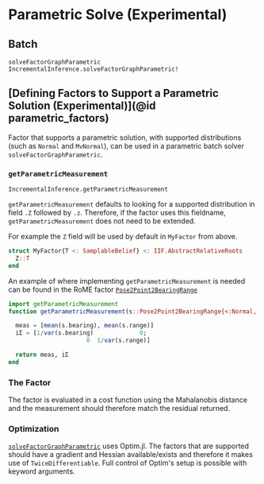 
# Parametric Solve (Experimental)

## Batch 

```@docs
solveFactorGraphParametric
IncrementalInference.solveFactorGraphParametric!
```

## [Defining Factors to Support a Parametric Solution (Experimental)](@id parametric_factors)

Factor that supports a parametric solution, with supported distributions (such as `Normal` and `MvNormal`), can be used in a parametric batch solver `solveFactorGraphParametric`. 


### `getParametricMeasurement`

```@docs
IncrementalInference.getParametricMeasurement
```

`getParametricMeasurement` defaults to looking for a supported distribution in field `.Z` followed by `.z`. Therefore, if the factor uses this fieldname, `getParametricMeasurement` does not need to be extended.

For example the `Z` field will be used by default in `MyFactor` from above.

```julia
struct MyFactor{T <: SamplableBelief} <: IIF.AbstractRelativeRoots
  Z::T
end
```

An example of where implementing `getParametricMeasurement` is needed can be found in the RoME factor [`Pose2Point2BearingRange`](@ref)
```julia
import getParametricMeasurement
function getParametricMeasurement(s::Pose2Point2BearingRange{<:Normal, <:Normal})

  meas = [mean(s.bearing), mean(s.range)]
  iΣ = [1/var(s.bearing)             0;
                      0  1/var(s.range)]

  return meas, iΣ
end
```

### The Factor
The factor is evaluated in a cost function using the Mahalanobis distance and the measurement should therefore match the residual returned.  

### Optimization
[`solveFactorGraphParametric`](@ref) uses Optim.jl. The factors that are supported should have a gradient and Hessian available/exists and therefore it makes use of `TwiceDifferentiable`. Full control of Optim's setup is possible with keyword arguments.  


